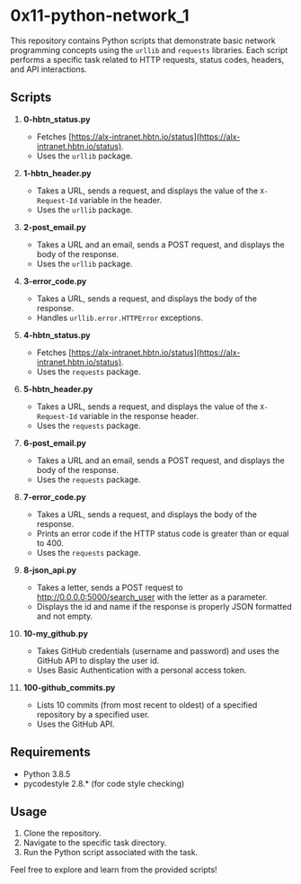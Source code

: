 # 0x11-python-network_1

This repository contains Python scripts that demonstrate basic network programming concepts using the `urllib` and `requests` libraries. Each script performs a specific task related to HTTP requests, status codes, headers, and API interactions.

## Scripts

1. **0-hbtn_status.py**
   - Fetches [https://alx-intranet.hbtn.io/status](https://alx-intranet.hbtn.io/status).
   - Uses the `urllib` package.

2. **1-hbtn_header.py**
   - Takes a URL, sends a request, and displays the value of the `X-Request-Id` variable in the header.
   - Uses the `urllib` package.

3. **2-post_email.py**
   - Takes a URL and an email, sends a POST request, and displays the body of the response.
   - Uses the `urllib` package.

4. **3-error_code.py**
   - Takes a URL, sends a request, and displays the body of the response.
   - Handles `urllib.error.HTTPError` exceptions.

5. **4-hbtn_status.py**
   - Fetches [https://alx-intranet.hbtn.io/status](https://alx-intranet.hbtn.io/status).
   - Uses the `requests` package.

6. **5-hbtn_header.py**
   - Takes a URL, sends a request, and displays the value of the `X-Request-Id` variable in the response header.
   - Uses the `requests` package.

7. **6-post_email.py**
   - Takes a URL and an email, sends a POST request, and displays the body of the response.
   - Uses the `requests` package.

8. **7-error_code.py**
   - Takes a URL, sends a request, and displays the body of the response.
   - Prints an error code if the HTTP status code is greater than or equal to 400.
   - Uses the `requests` package.

9. **8-json_api.py**
   - Takes a letter, sends a POST request to http://0.0.0.0:5000/search_user with the letter as a parameter.
   - Displays the id and name if the response is properly JSON formatted and not empty.

10. **10-my_github.py**
    - Takes GitHub credentials (username and password) and uses the GitHub API to display the user id.
    - Uses Basic Authentication with a personal access token.

11. **100-github_commits.py**
    - Lists 10 commits (from most recent to oldest) of a specified repository by a specified user.
    - Uses the GitHub API.

## Requirements
- Python 3.8.5
- pycodestyle 2.8.* (for code style checking)

## Usage
1. Clone the repository.
2. Navigate to the specific task directory.
3. Run the Python script associated with the task.

Feel free to explore and learn from the provided scripts!
